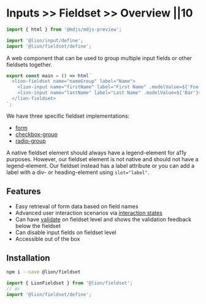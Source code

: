 # Inputs >> Fieldset >> Overview ||10

```js script
import { html } from '@mdjs/mdjs-preview';

import '@lion/input/define';
import '@lion/fieldset/define';
```

A web component that can be used to group multiple input fields or other fieldsets together.

```js preview-story
export const main = () => html`
  <lion-fieldset name="nameGroup" label="Name">
    <lion-input name="firstName" label="First Name" .modelValue=${'Foo'}></lion-input>
    <lion-input name="lastName" label="Last Name" .modelValue=${'Bar'}></lion-input>
  </lion-fieldset>
`;
```

We have three specific fieldset implementations:

- [form](../form/overview.md)
- [checkbox-group](../checkbox-group/overview.md)
- [radio-group](../radio-group/overview.md)

A native fieldset element should always have a legend-element for a11y purposes.
However, our fieldset element is not native and should not have a legend-element.
Our fieldset instead has a label attribute or you can add a label with a div- or heading-element using `slot="label"`.

## Features

- Easy retrieval of form data based on field names
- Advanced user interaction scenarios via [interaction states](../../../docs/systems/form/interaction-states.md)
- Can have [validate](../../../docs/systems/form/validate.md) on fieldset level and shows the validation feedback below the fieldset
- Can disable input fields on fieldset level
- Accessible out of the box

## Installation

```bash
npm i --save @lion/fieldset
```

```js
import { LionFieldset } from '@lion/fieldset';
// or
import '@lion/fieldset/define';
```
